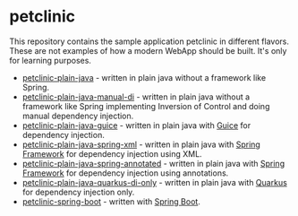 # petclinic

This repository contains the sample application petclinic in different flavors.
These are not examples of how a modern WebApp should be built. It's only for learning purposes.

* [petclinic-plain-java](petclinic-plain-java) - written in plain java without a framework like Spring.
* [petclinic-plain-java-manual-di](petclinic-plain-java-manual-di) - written in plain java without a framework like Spring
  implementing Inversion of Control and doing manual dependency injection.
* [petclinic-plain-java-guice](petclinic-plain-java-guice) - written in plain java with
  [Guice](https://github.com/google/guice) for dependency injection.
* [petclinic-plain-java-spring-xml](petclinic-plain-java-spring-xml) - written in plain java with
  [Spring Framework](https://spring.io/projects/spring-framework) for dependency injection using XML.
* [petclinic-plain-java-spring-annotated](petclinic-plain-java-spring-annotated) - written in plain java with
  [Spring Framework](https://spring.io/projects/spring-framework) for dependency injection using annotations.
* [petclinic-plain-java-quarkus-di-only](petclinic-plain-java-quarkus-di-only) - written in plain java with
  [Quarkus](https://quarkus.io) for dependency injection only.
* [petclinic-spring-boot](petclinic-spring-boot) - written with [Spring Boot](https://spring.io/projects/spring-boot).

